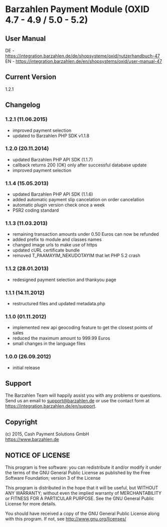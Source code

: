 # Barzahlen Payment Module (OXID 4.7 - 4.9 / 5.0 - 5.2)

## User Manual
DE - https://integration.barzahlen.de/de/shopsysteme/oxid/nutzerhandbuch-47  
EN - https://integration.barzahlen.de/en/shopsystems/oxid/user-manual-47

## Current Version
1.2.1

## Changelog

### 1.2.1 (11.06.2015)
* improved payment selection
* updated to Barzahlen PHP SDK v1.1.8

### 1.2.0 (20.11.2014)
* updated Barzahlen PHP API SDK (1.1.7)
* callback returns 200 (OK) only after successful database update
* improved payment selection

### 1.1.4 (15.05.2013)
* updated Barzahlen PHP API SDK (1.1.6)
* added automatic payment slip cancelation on order cancelation
* automatic plugin version check once a week
* PSR2 coding standard

### 1.1.3 (11.03.2013)
* remaining transaction amounts under 0.50 Euros can now be refunded
* added prefix to module and classes names
* changed image urls to make use of https
* updated cURL certificate bundle
* removed T_PAAMAYIM_NEKUDOTAYIM that let PHP 5.2 crash

### 1.1.2 (28.01.2013)
* redesigned payment selection and thankyou page

### 1.1.1 (14.11.2012)
* restructured files and updated metadata.php

### 1.1.0 (01.11.2012)
* implemented new api geocoding feature to get the closest points of sales
* reduced the maximum amount to 999.99 Euros
* small changes in the language files

### 1.0.0 (26.09.2012)
* initial release

## Support
The Barzahlen Team will happily assist you with any problems or questions. Send us an email to support@barzahlen.de or use the contact form at https://integration.barzahlen.de/en/support.

## Copyright
(c) 2015, Cash Payment Solutions GmbH  
https://www.barzahlen.de

## NOTICE OF LICENSE
This program is free software: you can redistribute it and/or modify it under the terms of the GNU General Public License as published by the Free Software Foundation; version 3 of the License

This program is distributed in the hope that it will be useful, but WITHOUT ANY WARRANTY; without even the implied warranty of MERCHANTABILITY or FITNESS FOR A PARTICULAR PURPOSE. See the GNU General Public License for more details.

You should have received a copy of the GNU General Public License along with this program.  If not, see http://www.gnu.org/licenses/